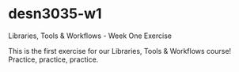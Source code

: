 # desn3035-w1
Libraries, Tools &amp; Workflows - Week One Exercise 

This is the first exercise for our Libraries, Tools & Workflows course!
Practice, practice, practice.
